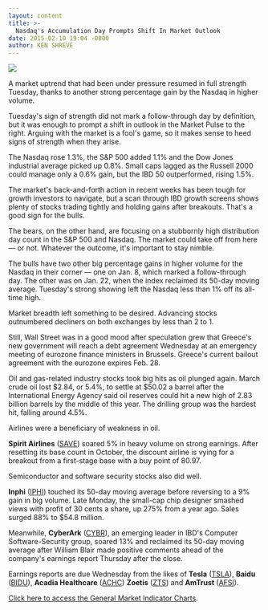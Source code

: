 ```yaml
---
layout: content
title: >-
  Nasdaq's Accumulation Day Prompts Shift In Market Outlook
date: 2015-02-10 19:04 -0800
author: KEN SHREVE
---
```






![](https://www.investors.com/wp-content/uploads/ibd-migrated-images/MPv_150211_635591781038537490.png)









A market uptrend that had been under pressure resumed in full strength Tuesday, thanks to another strong percentage gain by the Nasdaq in higher volume.

  

Tuesday's sign of strength did not mark a follow-through day by definition, but it was enough to prompt a shift in outlook in the Market Pulse to the right. Arguing with the market is a fool's game, so it makes sense to heed signs of strength when they arise.

  

The Nasdaq rose 1.3%, the S&P 500 added 1.1% and the Dow Jones industrial average picked up 0.8%. Small caps lagged as the Russell 2000 could manage only a 0.6% gain, but the IBD 50 outperformed, rising 1.5%.

  

The market's back-and-forth action in recent weeks has been tough for growth investors to navigate, but a scan through IBD growth screens shows plenty of stocks trading tightly and holding gains after breakouts. That's a good sign for the bulls.

  

The bears, on the other hand, are focusing on a stubbornly high distribution day count in the S&P 500 and Nasdaq. The market could take off from here — or not. Whatever the outcome, it's important to stay nimble.

  

The bulls have two other big percentage gains in higher volume for the Nasdaq in their corner — one on Jan. 8, which marked a follow-through day. The other was on Jan. 22, when the index reclaimed its 50-day moving average. Tuesday's strong showing left the Nasdaq less than 1% off its all-time high.

  

Market breadth left something to be desired. Advancing stocks outnumbered decliners on both exchanges by less than 2 to 1.

  

Still, Wall Street was in a good mood after speculation grew that Greece's new government will reach a debt agreement Wednesday at an emergency meeting of eurozone finance ministers in Brussels. Greece's current bailout agreement with the eurozone expires Feb. 28.

  

Oil and gas-related industry stocks took big hits as oil plunged again. March crude oil lost $2.84, or 5.4%, to settle at $50.02 a barrel after the International Energy Agency said oil reserves could hit a new high of 2.83 billion barrels by the middle of this year. The drilling group was the hardest hit, falling around 4.5%.

  

Airlines were a beneficiary of weakness in oil.

  

**Spirit Airlines** ([SAVE](https://research.investors.com/quote.aspx?symbol=SAVE)) soared 5% in heavy volume on strong earnings. After resetting its base count in October, the discount airline is vying for a breakout from a first-stage base with a buy point of 80.97.

  

Semiconductor and software security stocks also did well.

  

**Inphi** ([IPHI](https://research.investors.com/quote.aspx?symbol=IPHI)) touched its 50-day moving average before reversing to a 9% gain in big volume. Late Monday, the small-cap chip designer smashed views with profit of 30 cents a share, up 275% from a year ago. Sales surged 88% to $54.8 million.

  

Meanwhile, **CyberArk** ([CYBR](https://research.investors.com/quote.aspx?symbol=CYBR)), an emerging leader in IBD's Computer Software-Security group, soared 13% and reclaimed its 50-day moving average after William Blair made positive comments ahead of the company's earnings report Thursday after the close.

  

Earnings reports are due Wednesday from the likes of **Tesla** ([TSLA](https://research.investors.com/quote.aspx?symbol=TSLA)), **Baidu** ([BIDU](https://research.investors.com/quote.aspx?symbol=BIDU)), **Acadia Healthcare** ([ACHC](https://research.investors.com/quote.aspx?symbol=ACHC)) **Zoetis** ([ZTS](https://research.investors.com/quote.aspx?symbol=ZTS)) and **AmTrust** ([AFSI](https://research.investors.com/quote.aspx?symbol=AFSI)).


[Click here to access the General Market Indicator Charts](https://www.investors.com/pdf/GMI_021115.pdf).




